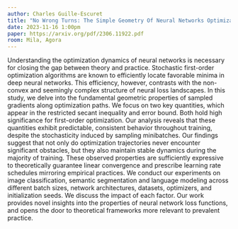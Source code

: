 ```yaml
---
author: Charles Guille-Escuret
title: "No Wrong Turns: The Simple Geometry Of Neural Networks Optimization Paths"
date: 2023-11-16 1:00pm
paper: https://arxiv.org/pdf/2306.11922.pdf
room: Mila, Agora
---
```


Understanding the optimization dynamics of neural networks is necessary for closing the gap between theory and practice. Stochastic first-order optimization algorithms are known to efficiently locate favorable minima in deep neural networks. This efficiency, however, contrasts with the non-convex and seemingly complex structure of neural loss landscapes. In this study, we delve into the fundamental geometric properties of sampled gradients along optimization paths. We focus on two key quantities, which appear in the restricted secant inequality and error bound. Both hold high significance for first-order optimization. Our analysis reveals that these quantities exhibit predictable, consistent behavior throughout training, despite the stochasticity induced by sampling minibatches. Our findings suggest that not only do optimization trajectories never encounter significant obstacles, but they also maintain stable dynamics during the majority of training. These observed properties are sufficiently expressive to theoretically guarantee linear convergence and prescribe learning rate schedules mirroring empirical practices. We conduct our experiments on image classification, semantic segmentation and language modeling across different batch sizes, network architectures, datasets, optimizers, and initialization seeds. We discuss the impact of each factor. Our work provides novel insights into the properties of neural network loss functions, and opens the door to theoretical frameworks more relevant to prevalent practice.
